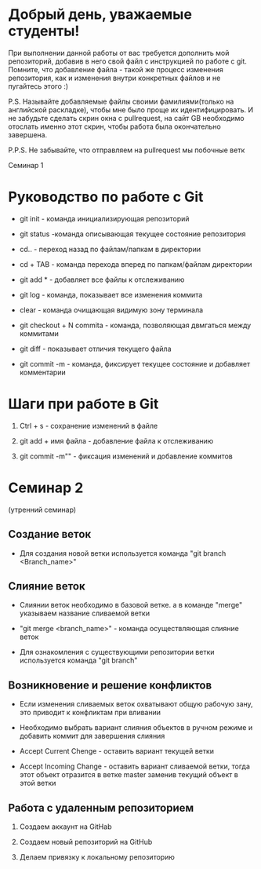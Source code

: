 # Добрый день, уважаемые студенты! 
  При выполнении данной работы от вас требуется дополнить мой репозиторий, добавив в него свой файл с инструкцией по работе с git. Помните, что добавление файла - такой же процесс изменения репозитория, как и изменения внутри конкретных файлов и не пугайтесь этого :)

  P.S. Называйте добавляемые файлы своими фамилиями(только на английской раскладке), чтобы мне было проще их идентифицировать. И не забудьте сделать скрин окна с pullrequest, на сайт GB необходимо отослать именно этот скрин, чтобы работа была окончательно завершена.

  P.P.S. Не забывайте, что отправляем на pullrequest мы побочные ветк

   Семинар 1

# Руководство по работе с Git

* git init - команда инициализирующая репозиторий

* git status -команда описывающая текущее состояние репозитория

* cd.. - переход назад по файлам/папкам в директории

* cd + TAB - команда перехода вперед по папкам/файлам директории

* git add * - добавляет все файлы к отслеживанию

* git log - команда, показывает все изменения коммита

* clear - команда очищающая видимую зону терминала

* git checkout + N commita - команда, позволяющая двмгаться между коммитами

* git diff - показывает отличия текущего файла

* git commit -m - команда, фиксирует текущее состояние и добавляет комментарии


# Шаги при работе в Git

1. Ctrl + s - сохранение изменений в файле

2. git add + имя файла - добавление файла к отслеживанию

3. git commit -m"" - фиксация изменений и добавление коммитов

# Семинар 2
(утренний семинар)

## Создание веток

* Для создания новой ветки используется команда "git branch <Branch_name>"

## Слияние веток

* Слиянии веток необходимо в базовой ветке. а в команде "merge" указываем название сливаемой ветки

* "git merge <branch_name>" - команда осуществляющая слияние веток

* Для ознакомления с существующими репозитории ветки используется команда "git branch"

## Возникновение и решение конфликтов

* Если изменения сливаемых веток охватывают общую рабочую зану, это приводит к конфликтам при вливании

* Необходимо выбрать вариант слияния объектов в ручном режиме и добавить коммит для завершения слияния

* Accept Current Chenge - оставить вариант текущей ветки

* Accept Incoming Change - оставить вариант сливаемой ветки, тогда этот объект отразится в ветке master заменив текущий объект в этой ветки

## Работа с удаленным репозиторием

1. Создаем аккаунт на GitHab

2. Создаем новый репозиторий на GitHub

3. Делаем привязку к локальному репозиторию

